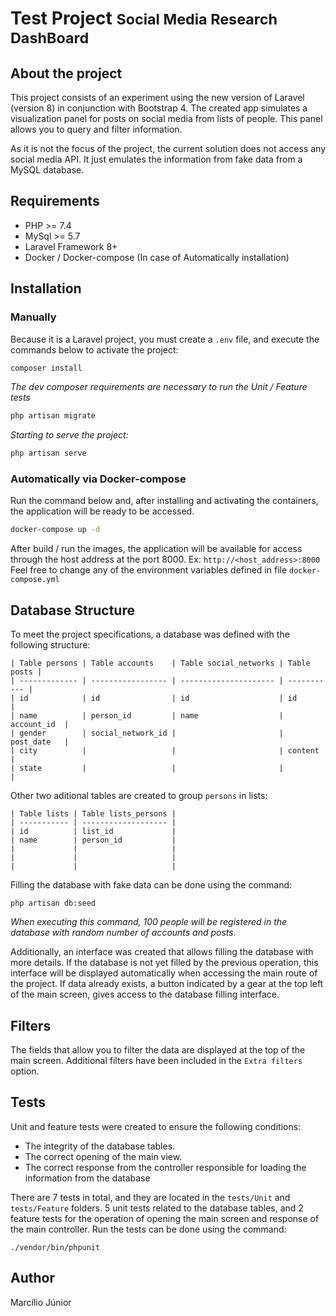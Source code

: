 # Test Project <small>Social Media Research DashBoard</small>

## About the project

This project consists of an experiment using the new version of Laravel (version 8) in conjunction with Bootstrap 4. The created app simulates a visualization panel for posts on social media from lists of people. This panel allows you to query and filter information.

As it is not the focus of the project, the current solution does not access any social media API. It just emulates the information from fake data from a MySQL database.

## Requirements
- PHP >= 7.4
- MySql >= 5.7
- Laravel Framework 8+
- Docker / Docker-compose (In case of Automatically installation)

## Installation
### Manually
Because it is a Laravel project, you must create a `.env` file, and execute the commands below to activate the project:
```sh
composer install
```
*The dev composer requirements are necessary to run the Unit / Feature tests*
```sh
php artisan migrate
```
*Starting to serve the project:*
```sh
php artisan serve
```
### Automatically via Docker-compose
Run the command below and, after installing and activating the containers, the application will be ready to be accessed.
```sh
docker-compose up -d
```
After build / run the images, the application will be available for access through the host address at the port 8000. Ex: `http://<host_address>:8000`
Feel free to change any of the environment variables defined in file `docker-compose.yml` 
## Database Structure
To meet the project specifications, a database was defined with the following structure:
```
| Table persons | Table accounts    | Table social_networks | Table posts | 
| ------------- | ----------------- | --------------------- | ----------- |
| id            | id                | id                    | id          |
| name          | person_id         | name                  | account_id  |
| gender        | social_network_id |                       | post_date   |
| city          |                   |                       | content     |
| state         |                   |                       |             |
```
Other two aditional tables are created to group `persons` in lists:
```
| Table lists | Table lists_persons | 
| ----------- | ------------------- |
| id          | list_id             |
| name        | person_id           |
|             |                     |
|             |                     |
|             |                     |
```
Filling the database with fake data can be done using the command:
```
php artisan db:seed
```
*When executing this command, 100 people will be registered in the database with random number of accounts and posts.*

Additionally, an interface was created that allows filling the database with more details. If the database is not yet filled by the previous operation, this interface will be displayed automatically when accessing the main route of the project. If data already exists, a button indicated by a gear at the top left of the main screen, gives access to the database filling interface.

## Filters

The fields that allow you to filter the data are displayed at the top of the main screen. Additional filters have been included in the `Extra filters` option.

## Tests

Unit and feature tests were created to ensure the following conditions:

- The integrity of the database tables.
- The correct opening of the main view.
- The correct response from the controller responsible for loading the information from the database

There are 7 tests in total, and they are located in the `tests/Unit` and `tests/Feature` folders. 5 unit tests related to the database tables, and 2 feature tests for the operation of opening the main screen and response of the main controller.
Run the tests can be done using the command:
```
./vendor/bin/phpunit
```
## Author
Marcílio Júnior
